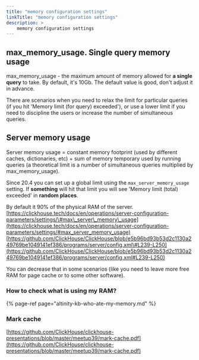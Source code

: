 ```yaml
---
title: "memory configuration settings"
linkTitle: "memory configuration settings"
description: >
    memory configuration settings
---
```


## max\_memory\_usage. Single query memory usage

max\_memory\_usage - the maximum amount of memory allowed for **a single query** to take. By default, it's 10Gb. The default value is good, don't adjust it in advance.

There are scenarios when you need to relax the limit for particular queries \(if you hit 'Memory limit \(for query\) exceeded'\), or use a lower limit if you need to discipline the users or increase the number of simultaneous queries.

## Server memory usage

Server memory usage = constant memory footprint \(used by different caches, dictionaries, etc\) + sum of memory temporary used by running queries \(a theoretical limit is a number of simultaneous queries multiplied by max\_memory\_usage\).

Since 20.4 you can set up a global limit using the `max_server_memory_usage` setting. If **something** will hit that limit you will see 'Memory limit \(total\) exceeded' in **random places**.

By default it 90% of the physical RAM of the server.  
[https://clickhouse.tech/docs/en/operations/server-configuration-parameters/settings/\#max\_server\_memory\_usage](https://clickhouse.tech/docs/en/operations/server-configuration-parameters/settings/#max_server_memory_usage)  
[https://github.com/ClickHouse/ClickHouse/blob/e5b96bd93b53d2c1130a249769be1049141ef386/programs/server/config.xml\#L239-L250](https://github.com/ClickHouse/ClickHouse/blob/e5b96bd93b53d2c1130a249769be1049141ef386/programs/server/config.xml#L239-L250)

You can decrease that in some scenarios \(like you need to leave more free RAM for page cache or to some other software\).

### How to check what is using my RAM?

{% page-ref page="altinity-kb-who-ate-my-memory.md" %}

### Mark cache 

[https://github.com/ClickHouse/clickhouse-presentations/blob/master/meetup39/mark-cache.pdf](https://github.com/ClickHouse/clickhouse-presentations/blob/master/meetup39/mark-cache.pdf)



